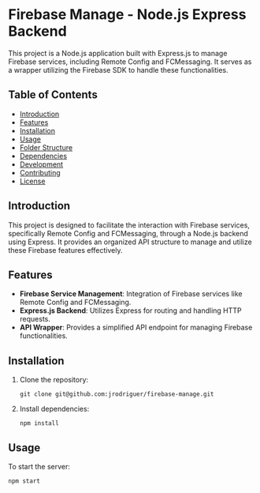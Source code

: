 # Firebase Manage - Node.js Express Backend

This project is a Node.js application built with Express.js to manage Firebase services, including Remote Config and FCMessaging. It serves as a wrapper utilizing the Firebase SDK to handle these functionalities.

## Table of Contents

- [Introduction](#introduction)
- [Features](#features)
- [Installation](#installation)
- [Usage](#usage)
- [Folder Structure](#folder-structure)
- [Dependencies](#dependencies)
- [Development](#development)
- [Contributing](#contributing)
- [License](#license)

## Introduction

This project is designed to facilitate the interaction with Firebase services, specifically Remote Config and FCMessaging, through a Node.js backend using Express. It provides an organized API structure to manage and utilize these Firebase features effectively.

## Features

- **Firebase Service Management**: Integration of Firebase services like Remote Config and FCMessaging.
- **Express.js Backend**: Utilizes Express for routing and handling HTTP requests.
- **API Wrapper**: Provides a simplified API endpoint for managing Firebase functionalities.

## Installation

1. Clone the repository:

    ```
    git clone git@github.com:jrodriguer/firebase-manage.git
    ```

2. Install dependencies:

    ```
    npm install
    ```

## Usage

To start the server:

```
npm start

